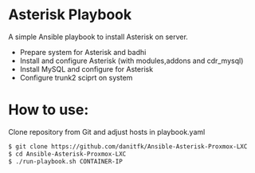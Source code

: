 # Asterisk Playbook

A simple Ansible playbook to install Asterisk on server.


- Prepare system for Asterisk and badhi
- Install and configure Asterisk (with modules,addons and cdr_mysql)
- Install MySQL and configure for Asterisk
- Configure trunk2 sciprt on system

# How to use:
Clone repository from Git and adjust hosts in playbook.yaml

```sh
$ git clone https://github.com/danitfk/Ansible-Asterisk-Proxmox-LXC
$ cd Ansible-Asterisk-Proxmox-LXC
$ ./run-playbook.sh CONTAINER-IP
```


